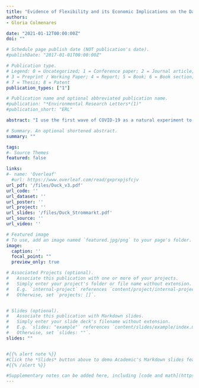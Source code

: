 ```yaml
---
title: "Evidence of Flexibility and its Economic Implications on the Day-ahead Electricity Market"
authors:
- Gloria Colmenares

date: "2021-01-12T00:00:00Z"
doi: ""

# Schedule page publish date (NOT publication's date).
#publishDate: "2017-01-01T00:00:00Z"

# Publication type.
# Legend: 0 = Uncategorized; 1 = Conference paper; 2 = Journal article;
# 3 = Preprint / Working Paper; 4 = Report; 5 = Book; 6 = Book section;
# 7 = Thesis; 8 = Patent
publication_types: ["1"]

# Publication name and optional abbreviated publication name.
#publication: "*Environmental Research Letters*(1)"
#publication_short: "ERL"

abstract: "I use the first wave of COVID-19 as a natural experiment to document evidence of flexibility on the German day-ahead electricity market. I parameterize a model that represents uncertainty on the demand side as intermittency of renewables. I then compare pre- to post-COVID-19 data to investigate lower-bound economic implications. Post-COVID-19 and under 44% renewable shares, electricity prices were most sensitive to fuel costs, and almost completely passed through, while remaining rigid to CO2 costs. A decrease in demand consumption had a detrimental welfare effect on both, consumers and producers. An increase in demand consumption was slightly beneficial in the afternoon peak, mainly for consumers. Although the distributional gap was reduced, both actors, were worst off post-COVID-19. CO2 emissions were lower by 31% on average, but emissions from lignite remained almost constant around 56% of total emissions from fossil fuels. If this consumption pattern persists to some extent, under higher renewable shares, and more extreme weather conditions, more appropriate market rules would be necessary to achieve allocative efficiency."

# Summary. An optional shortened abstract.
summary: ""

tags:
#- Source Themes
featured: false

links:
#- name: 'Overleaf'
  #url: https://www.overleaf.com/read/gxprxpjsfcjv
url_pdf: '/files/Duck_v3.pdf'
url_code: ''
url_dataset: ''
url_poster: ''
url_project: ''
url_slides: '/files/Duck_Strommarkt.pdf'
url_source: ''
url_video: ''

# Featured image
# To use, add an image named `featured.jpg/png` to your page's folder. 
image:
  caption: ''
  focal_point: ""
  preview_only: true

# Associated Projects (optional).
#   Associate this publication with one or more of your projects.
#   Simply enter your project's folder or file name without extension.
#   E.g. `internal-project` references `content/project/internal-project/index.md`.
#   Otherwise, set `projects: []`.


# Slides (optional).
#   Associate this publication with Markdown slides.
#   Simply enter your slide deck's filename without extension.
#   E.g. `slides: "example"` references `content/slides/example/index.md`.
#   Otherwise, set `slides: ""`.
slides: ""


#{{% alert note %}}
#Click the *Slides* button above to demo Academic's Markdown slides feature.
#{{% /alert %}}

#Supplementary notes can be added here, including [code and math](https://sourcethemes.com/academic/docs/writing-markdown-latex/).
---
```

